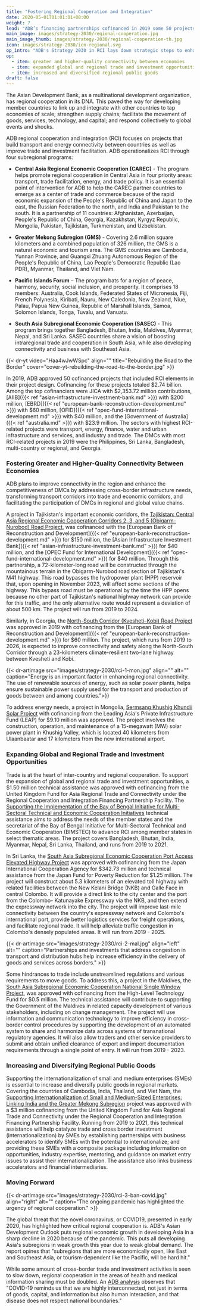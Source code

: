 ```yaml
---
title: "Fostering Regional Cooperation and Integration"
date: 2020-05-01T01:01:01+08:00
weight: 7
lead: "ADB’s financing partnerships cofinanced in 2019 some 50 projects designed to increasingly interconnect Asia. Regional cooperation has become more critical than ever, particularly in sharing health and medical knowledge and resources to address the ongoing global pandemic."
main_image: images/strategy-2030/regional-cooperation.jpg
main_image_thumb: images/strategy-2030/regional-cooperation-th.jpg
icon: images/strategy-2030/icn-regional.svg
op_intro: "ADB's Strategy 2030 in RCI lays down strategic steps to enhance connectivity and competitiveness, promote regional public goods, strengthen cooperation in the finance sector, and strengthen subregional initiatives. ADB’s goals of a more integrated Asia-Pacific through can be achieved through:"
op: 
  - item: greater and higher-quality connectivity between economies
  - item: expanded global and regional trade and investment opportunities
  - item: increased and diversified regional public goods
draft: false
---
```

The Asian Development Bank, as a multinational development organization, has regional cooperation in its DNA. This paved the way for developing member countries to link up and integrate with other countries to tap economies of scale; strengthen supply chains; facilitate the movement of goods, services, technology, and capital; and respond collectively to global events and shocks.

ADB regional cooperation and integration (RCI) focuses on projects that build transport and energy connectivity between countries as well as improve trade and investment facilitation.  ADB operationalizes RCI through four subregional programs:

* **Central Asia Regional Economic Cooperation (CAREC)** - The program helps promote regional cooperation in Central Asia in four priority areas: transport, trade facilitation, energy, and trade policy. It is an essential point of intervention for ADB  to help the CAREC partner countries to emerge as a center of trade and commerce because of the rapid economic expansion of the People's Republic of China and Japan to the east, the Russian Federation to the north, and India and Pakistan to the south. It is a partnership of 11 countries: Afghanistan, Azerbaijan, People's Republic of China, Georgia, Kazakhstan, Kyrgyz Republic, Mongolia, Pakistan, Tajikistan, Turkmenistan, and Uzbekistan.

* **Greater Mekong Subregion (GMS)** - Covering 2.6 million square kilometers and a combined population of 326 million, the GMS is a natural economic and tourism area. The GMS countries are Cambodia, Yunnan Province, and Guangxi Zhuang Autonomous Region of the People's Republic of China, Lao People's Democratic Republic (Lao PDR), Myanmar, Thailand, and Viet Nam.

* **Pacific Islands Forum** – The program bats for a region of peace, harmony, security, social inclusion, and prosperity. It comprises 18 members: Australia, Cook Islands, Federated States of Micronesia, Fiji, French Polynesia, Kiribati, Nauru, New Caledonia, New Zealand, Niue, Palau, Papua New Guinea, Republic of Marshall Islands, Samoa, Solomon Islands, Tonga, Tuvalu, and Vanuatu.

* **South Asia Subregional Economic Cooperation (SASEC)** - This program brings together Bangladesh, Bhutan, India, Maldives, Myanmar, Nepal, and Sri Lanka. SASEC countries share a vision of boosting intraregional trade and cooperation in South Asia, while also developing connectivity and business with Southeast Asia.

{{< dr-yt video="Haa4wJwWSpc" align="" title="Rebuilding the Road to the Border" cover="cover-yt-rebuilding-the-road-to-the-border.jpg" >}}

In 2019, ADB approved 50 cofinanced projects that included RCI elements in their project design. Cofinancing for these projects totaled $2.74 billion. Among the top cofinanciers were JICA with $2,353.72 million contributions, [AIIB]({{< ref "asian-infrastructure-investment-bank.md" >}}) with $200 million, [EBRD]({{< ref "european-bank-reconstruction-development.md" >}}) with $60 million, [OFID]({{< ref "opec-fund-international-development.md" >}}) with $40 million, and the [Government of Australia]({{< ref "australia.md" >}}) with $23.9 million. The sectors with highest RCI-related projects were transport, energy, finance, water and urban infrastructure and services, and industry and trade. The DMCs with most RCI-related projects in 2019 were the Philippines, Sri Lanka, Bangladesh, multi-country or regional, and Georgia.

### Fostering Greater and Higher-Quality Connectivity Between Economies

ADB plans to improve connectivity in the region and enhance the competitiveness of DMCs by addressing cross-border infrastructure needs, transforming transport corridors into trade and economic corridors, and facilitating the participation of DMCs in regional and global value chains.

A project in Tajikistan's important economic corridors, the [Tajikistan: Central Asia Regional Economic Cooperation Corridors 2, 3, and 5 (Obigarm-Nurobod) Road Project](https://www.adb.org/projects/52042-001/main#project-pds), was cofinanced with the [European Bank of Reconstruction and Development]({{< ref "european-bank-reconstruction-development.md" >}}) for $150 million, the [Asian Infrastructure Investment Bank]({{< ref "asian-infrastructure-investment-bank.md" >}}) for $40 million, and the [OPEC Fund for International Development]({{< ref "opec-fund-international-development.md" >}}) for $40 million. Through this partnership, a 72-kilometer-long road will be constructed through the mountainous terrain in the Obigarm-Nurobod road section of Tajikistan's M41 highway. This road bypasses the hydropower plant (HPP) reservoir that, upon opening in November 2023, will affect some sections of the highway. This bypass road must be operational by the time the HPP opens because no other part of Tajikistan's national highway network can provide for this traffic, and the only alternative route would represent a deviation of about 500 km. The project will run from 2019 to 2024.

Similarly, in Georgia, the [North-South Corridor (Kvesheti–Kobi) Road Project](https://www.adb.org/projects/51257-001/main#project-pds) was approved in 2019 with cofinancing from the [European Bank of Reconstruction and Development]({{< ref "european-bank-reconstruction-development.md" >}}) for $60 million. The project, which runs from 2019 to 2026, is expected to improve connectivity and safety along the North-South Corridor through a 23-kilometers climate-resilient two-lane highway between Kvesheti and Kobi.

{{< dr-artimage src="images/strategy-2030/rci-1-mon.jpg" align="" alt="" caption="Energy is an important factor in enhancing regional connectivity. The use of renewable sources of energy, such as solar power plants, helps ensure sustainable power supply used for the transport and production of goods between and among countries.">}}

To address energy needs, a project in Mongolia, [Sermsang Khushig Khundii Solar Project](https://www.adb.org/projects/52127-001/main#project-pds) with cofinancing from the Leading Asia's Private Infrastructure Fund (LEAP) for $9.10 million was approved. The project involves the construction, operation, and maintenance of a 15-megawatt (MW) solar power plant in Khushig Valley, which is located 40 kilometers from Ulaanbaatar and 17 kilometers from the new international airport.

### Expanding Global and Regional Trade and Investment Opportunities

Trade is at the heart of inter-country and regional cooperation. To support the expansion of global and regional trade and investment opportunities, a $1.50 million technical assistance was approved with cofinancing from the United Kingdom Fund for Asia Regional Trade and Connectivity under the Regional Cooperation and Integration Financing Partnership Facility. The [Supporting the Implementation of the Bay of Bengal Initiative for Multi-Sectoral Technical and Economic Cooperation Initiatives](https://www.adb.org/projects/53117-001/main#project-pds) technical assistance aims to address the needs of the member states and the secretariat of the Bay of Bengal Initiative for Multi-Sectoral Technical and Economic Cooperation (BIMSTEC) to advance RCI among member states in select thematic areas. The project covers Bangladesh, Bhutan, India, Myanmar, Nepal, Sri Lanka, Thailand, and runs from 2019 to 2021.

In Sri Lanka, the [South Asia Subregional Economic Cooperation Port Access Elevated Highway Project](https://www.adb.org/projects/50299-001/main#project-pds) was approved with cofinancing from the Japan International Cooperation Agency for $342.73 million and technical assistance from the Japan Fund for Poverty Reduction for $1.25 million. The project will construct about 5.3 kilometers of an elevated toll highway with related facilities between the New Kelani Bridge (NKB) and Galle Face in central Colombo. It will provide a direct link to the city center and the port from the Colombo- Katunayake Expressway via the NKB, and then extend the expressway network into the city. The project will improve last-mile connectivity between the country's expressway network and Colombo's international port, provide better logistics services for freight operations, and facilitate regional trade. It will help alleviate traffic congestion in Colombo's densely populated areas. It will run from 2019 - 2025.

{{< dr-artimage src="images/strategy-2030/rci-2-mal.jpg" align="left" alt="" caption="Partnerships and investments that address congestion in transport and distribution hubs help increase efficiency in the delivery of goods and services across borders." >}}

Some hindrances to trade include unstreamlined regulations and various requirements to move goods. To address this, a project in the Maldives, the [South Asia Subregional Economic Cooperation National Single Window Project](https://www.adb.org/projects/51330-001/main#project-pds), was approved with cofinancing from the High-Level Technology Fund for $0.5 million. The technical assistance will contribute to supporting the Government of the Maldives in related capacity development of various stakeholders, including on change management. The project will use information and communication technology to improve efficiency in cross-border control procedures by supporting the development of an automated system to share and harmonize data across systems of transnational regulatory agencies. It will also allow traders and other service providers to submit and obtain unified clearance of export and import documentation requirements through a single point of entry. It will run from 2019 - 2023.

### Increasing and Diversifying Regional Public Goods

Supporting the internationalization of small and medium enterprises (SMEs) is essential to increase and diversify public goods in regional markets. Covering the countries of Cambodia, India, Thailand, and Viet Nam, the [Supporting Internationalization of Small and Medium-Sized Enterprises: Linking India and the Greater Mekong Subregion](https://www.adb.org/projects/53112-001/main#project-pds) project was approved with a $3 million cofinancing from the United Kingdom Fund for Asia Regional Trade and Connectivity under the Regional Cooperation and Integration Financing Partnership Facility.  Running from 2019 to 2021, this technical assistance will help catalyze trade and cross border investment (internationalization) by SMEs by establishing partnerships with business accelerators to identify SMEs with the potential to internationalize; and providing these SMEs with a composite package including information on opportunities, industry expertise, mentoring, and guidance on market entry issues to assist their internationalization. The assistance also links business accelerators and financial intermediaries.

### Moving Forward

{{< dr-artimage src="images/strategy-2030/rci-3-ban-covid.jpg" align="right" alt="" caption="The ongoing pandemic has highlighted the urgency of regional cooperation." >}}

The global threat that the novel coronavirus, or COVID19, presented in early 2020, has highlighted how critical regional cooperation is. ADB's Asian Development Outlook puts regional economic growth in developing Asia in a sharp decline in 2020 because of the pandemic. This puts all developing Asia's subregions in weak growth this year due to weak global demand. The report opines that "subregions that are more economically open, like East and Southeast Asia, or tourism-dependent like the Pacific, will be hard hit."

While some amount of cross-border trade and investment activities is seen to slow down, regional cooperation in the areas of health and medical information sharing must be doubled. An [ADB analysis](https://blogs.adb.org/Asia-Pacific-overcome-COVID-19-by-working-together) observes that "COVID-19 reminds us that we are highly interconnected, not just in terms of goods, capital, and information but also human interaction, and that disease does not respect national boundaries."